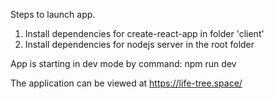 Steps to launch app. 

1. Install dependencies for create-react-app in folder 'client'
2. Install dependencies for nodejs server in the root folder

App is starting in dev mode by command: npm run dev

The application can be viewed at https://life-tree.space/
